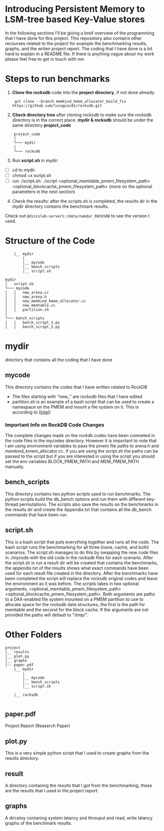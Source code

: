 # **Introducing Persistent Memory to LSM-tree based Key-Value stores**

In the following sections I'll be giving a breif overview of the programming that I have done for this project. This reposotory also contains other recourses related to the project for example the benchmarking results, graphs, and the writen project report.
The coding that I have done is a bit hard to explain in a README file. If there is anything vague about my work please feel free to get in touch with me.


# Steps to run benchmarks

 1. **Clone the rocksdb** code into the **project directory**, if not done already.

    ``` git clone --branch memkind_kmem_allocator_build_fix https://github.com/lucagiac81/rocksdb.git```

2. **Check directory tree** after cloning rocksdb to make sure the rocksdb directory is in the correct place.
    **mydir & rocksdb** should be under the same directory **project_code**
```
    project_code
    │ 
    └─── mydir 
    │ 
    └─── rocksdb
```

3. Run **script.sh** in mydir:
		
 - [ ] cd to mydir
 - [ ] chmod +x script.sh
 - [ ] run ./script.sh: ./script <optional_memtable_pmem_filesystem_path> <optional_blockcache_pmem_filesystem_path>
(more on the optional parameters in the next section)
4. Check the results:
	after the scripts.sh is completed, the results dir in the mydir directory contains the benchmark results.

Check out `@discslab-server1:/data/namdar_ROCKSDB` to see the version I used.

# Structure of the Code
```
	|__ mydir
		|
		|__ mycode
		|__ bench_scripts
		|__ script.sh
```

```
mydir
│   script.sh
└─── mycode
│   │   new_arena.cc
│   │   new_arena.h
│   │   new_memkind_kmem_allocator.cc
│   │   new_memtable.cc
│   │	partition.sh
│   
└─── bench_scripts
|	| 	bench_script_1.py
│   │	bench_script_2.py
```
	
# mydir

directory that contains all the coding that I have done

## mycode

This directory contains the codes that I have written related to RockDB
	

 - The files starting with "new_" are rocksdb files that I have edited
- partition.sh is an example of a bash script that can be used to create a namespace on the PMEM and mount a file system on it. This is according to [[Intel]](https://corpredirect.intel.com/Redirector/404Redirector.aspx?https://software.intel.com/content/www/us/en/develop/articles/use-memkind-to-manage-volatile-memory-on-intel-optane-persistent-memory.html)

### Important Info on RockDB Code Changes

The complete changes made on the rockdb codes have been comneted in the code files in the mycodes directory.
However it is important to note that I am using environment variables to pass the pmem file paths to arena.h and memkind_kmem_allocator.cc. If you are using the script.sh the paths can be passed to the script but if you are interested in using the script you should set the env variables BLOCK_PMEM_PATH and MEM_PMEM_PATH manually. 

## bench_scripts

This directory contains two python scripts used to run benchmarks. The python scripts build the db_bench options and run them with different key-thread permutations. The scripts also save the results on the benchmarks in the results dir and create the Appendix.txt that contains all the db_bench commands that have been run.

## script.sh

This is a bash script that puts everything together and runs all the code. The bash script runs the benchmarking for all three (none, cache, and both) scenarios. The script.sh manages to do this by swapping the new code files in ./mycode with the old code in the rocksdb files for each scenario. After the script.sh is run a result dir will be created that contains the benchmarks, the appendix.txt of the results shows what exact commands have been used for each result file created in the directory. After the benchmarks have been completed the script will replace the rocksdb original codes and leave the environment as it was before.
The scripts takes in two optional arguments, <optional_memtable_pmem_filesystem_path> <optional_blockcache_pmem_filesystem_path>. Both arguments are paths to a DAX-enabled file system mounted on a PMEM partition to use to allocate space for the rocksdb data structures, the first is the path for memtable and the second for the block cache. If the arguments are not provided the paths will default to "/tmp/".


# Other Folders

```
project
|__ results
|__ plot.py
|__ graphs
|-- paper.pdf
	|__ mydir
		|
		|__ mycode
		|__ bench_scripts
		|__ script.sh

	|__ rocksdb
	
```
## paper.pdf
Project Report (Reaserch Paper)

## plot.py
This is a very simple python script that I used to create graphs from the results directory.
## result
A directory contaning the results that I got from the benchmarking, these are the results that I used in the project report.

## graphs
A dircetoy contaning system latancy and throuput and read, write latancy graphs of the benchmark results.
